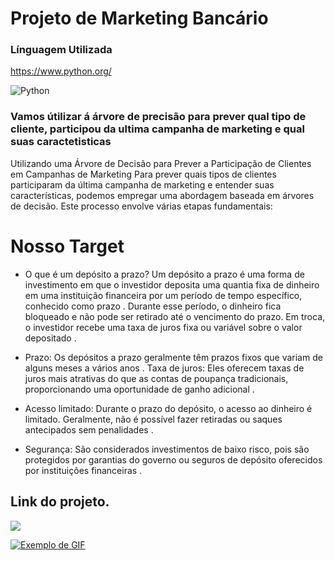 
# Projeto de Marketing Bancário     
   
### Línguagem Utilizada   
https://www.python.org/

![Python](https://img.shields.io/badge/Python-3776AB?style=for-the-badge&logo=python&logoColor=white)


### Vamos útilizar á árvore de precisão para prever qual tipo de cliente, participou da ultima campanha de marketing e qual suas caractetisticas
Utilizando uma Árvore de Decisão para Prever a Participação de Clientes em Campanhas de Marketing
Para prever quais tipos de clientes participaram da última campanha de marketing e entender suas características, podemos empregar uma abordagem baseada em árvores de decisão. Este processo envolve várias etapas fundamentais:

# Nosso Target
- O que é um depósito a prazo?
 Um depósito a prazo é uma forma de investimento em que o investidor deposita uma quantia fixa de dinheiro em uma instituição financeira por um período de tempo específico, conhecido como prazo . Durante esse período, o dinheiro fica bloqueado e não pode ser retirado até o vencimento do prazo. Em troca, o investidor recebe uma taxa de juros fixa ou variável sobre o valor depositado .

- Prazo: Os depósitos a prazo geralmente têm prazos fixos que variam de alguns meses a vários anos .
Taxa de juros: Eles oferecem taxas de juros mais atrativas do que as contas de poupança tradicionais, proporcionando uma oportunidade de ganho adicional .
- Acesso limitado: Durante o prazo do depósito, o acesso ao dinheiro é limitado. Geralmente, não é possível fazer retiradas ou saques antecipados sem penalidades .
- Segurança: São considerados investimentos de baixo risco, pois são protegidos por garantias do governo ou seguros de depósito oferecidos por instituições financeiras .

## Link do projeto.
<div align="left">  
<a href="https://github.com/felipefagion/MLearning/blob/main/ProjetoMl.ipynb" target="_blank"><img src="https://img.shields.io/badge/Go-00ADD8?style=for-the-badge&logo=go&logoColor=white"</a>


![Exemplo de GIF](C:\Users\lipef\Videos\Bandicam\dashboard.powerbi)
